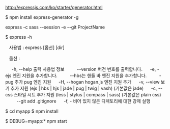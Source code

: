 http://expressjs.com/ko/starter/generator.html

$ npm install express-generator -g

express -c sass --session -e --git ProjectName

$ express -h

   사용법 : express [옵션] [dir]

   옵션 :

     -h, --help 출력 사용법 정보
         --version 버전 번호를 출력합니다.
     -e, - ejs 엔진 지원을 추가합니다.
         --hbs는 핸들 바 엔진 지원을 추가합니다.
         - pug 추가 pug 엔진 지원
     -H, --hogan hogan.js 엔진 지원 추가
     -v, --view <engine>보기 추가 <engine> 지원 (ejs | hbs | hjs | jade | pug | twig | vash) (기본값은 jade)
     -c, --css <engine> 스타일 시트 추가 <engine> 지원 (less | stylus | compass | sass) (기본값은 plain css)
         --git add .gitignore
     -f, - 비어 있지 않은 디렉토리에 대한 강제 실행

$ cd myapp
$ npm install

$ DEBUG=myapp:* npm start

